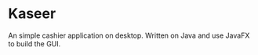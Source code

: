 # Kaseer
An simple cashier application on desktop. Written on Java and use JavaFX to build the GUI.
